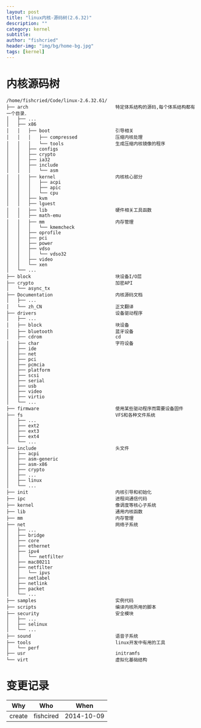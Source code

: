 ```yaml
---
layout: post
title: "linux内核-源码树(2.6.32)"
description: ""
category: kernel
subtitle:
author: "fishcried"
header-img: "img/bg/home-bg.jpg"
tags: [kernel]
---
```


# 内核源码树

    /home/fishcried/Code/linux-2.6.32.61/
    ├── arch                                特定体系结构的源码,每个体系结构都有一个目录．
    │   ├── ...
    │   ├── x86
    │   │   ├── boot                        引导相关
    │   │   │   ├── compressed              压缩内核处理
    │   │   │   └── tools                   生成压缩内核镜像的程序 
    │   │   ├── configs
    │   │   ├── crypto
    │   │   ├── ia32
    │   │   ├── include
    │   │   │   └── asm
    │   │   ├── kernel                      内核核心部分
    │   │   │   ├── acpi
    │   │   │   ├── apic
    │   │   │   └── cpu
    │   │   ├── kvm
    │   │   ├── lguest
    │   │   ├── lib                         硬件相关工具函数
    │   │   ├── math-emu
    │   │   ├── mm                          内存管理
    │   │   │   └── kmemcheck
    │   │   ├── oprofile
    │   │   ├── pci
    │   │   ├── power
    │   │   ├── vdso
    │   │   │   └── vdso32
    │   │   ├── video
    │   │   └── xen
    │   └── ...
    ├── block                               块设备I/O层
    ├── crypto                              加密API
    │   └── async_tx
    ├── Documentation                       内核源码文档
    │   ├── ...
    │   └── zh_CN                           正文翻译
    ├── drivers                             设备驱动程序
    │   ├── ...
    │   ├── block                           块设备
    │   ├── bluetooth                       蓝牙设备
    │   ├── cdrom                           cd
    │   ├── char                            字符设备
    │   ├── ide
    │   ├── net
    │   ├── pci
    │   ├── pcmcia
    │   ├── platform
    │   ├── scsi
    │   ├── serial
    │   ├── usb
    │   ├── video
    │   ├── virtio
    │   └── ...
    ├── firmware                            使用某些驱动程序而需要设备固件
    ├── fs                                  VFS和各种文件系统
    │   ├── ...
    │   ├── ext2
    │   ├── ext3
    │   ├── ext4
    │   └── ...
    ├── include                             头文件
    │   ├── acpi
    │   ├── asm-generic
    │   ├── asm-x86
    │   ├── crypto
    │   ├── ...
    │   ├── linux
    │   └── ...
    ├── init                                内核引导和初始化
    ├── ipc                                 进程间通信代码
    ├── kernel                              像调度等核心子系统
    ├── lib                                 通用内核函数
    ├── mm                                  内存管理
    ├── net                                 网络子系统
    │   ├── ...
    │   ├── bridge
    │   ├── core
    │   ├── ethernet
    │   ├── ipv4
    │   │   └── netfilter
    │   ├── mac80211
    │   ├── netfilter
    │   │   └── ipvs
    │   ├── netlabel
    │   ├── netlink
    │   ├── packet
    │   └── ...
    ├── samples                             实例代码
    ├── scripts                             编译内核所用的脚本
    ├── security                            安全模块
    │   ├── ...
    │   ├── selinux
    │   └── ...
    ├── sound                               语音子系统
    ├── tools                               linux开发中有用的工具
    │   └── perf
    ├── usr                                 initramfs
    └── virt                                虚拟化基础结构

# 变更记录

|Why | Who | When |
|----|-----|------|
|create|fishcired|2014-10-09|
